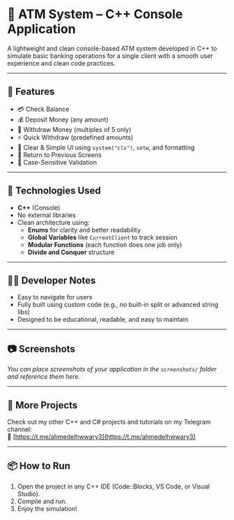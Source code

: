 # 🏧 ATM System – C++ Console Application

A lightweight and clean console-based ATM system developed in C++ to simulate basic banking operations for a single client with a smooth user experience and clean code practices.

---

## 🔧 Features

- 💳 Check Balance
- 💰 Deposit Money (any amount)
- 💸 Withdraw Money (multiples of 5 only)
- ⚡ Quick Withdraw (predefined amounts)
- 🧼 Clear & Simple UI using `system("cls")`, `setw`, and formatting
- 🔁 Return to Previous Screens
- 🧠 Case-Sensitive Validation

---

## 🧱 Technologies Used

- **C++** (Console)
- No external libraries
- Clean architecture using:
  - **Enums** for clarity and better readability
  - **Global Variables** like `CurrentClient` to track session
  - **Modular Functions** (each function does one job only)
  - **Divide and Conquer** structure

---

## 👨‍💻 Developer Notes

- Easy to navigate for users
- Fully built using custom code (e.g., no built-in split or advanced string libs)
- Designed to be educational, readable, and easy to maintain

---

## 📷 Screenshots

_You can place screenshots of your application in the `screenshots/` folder and reference them here._

---

## 📢 More Projects

Check out my other C++ and C# projects and tutorials on my Telegram channel:  
📌 [https://t.me/ahmedelhwwary3](https://t.me/ahmedelhwwary3)

---

## 📦 How to Run

1. Open the project in any C++ IDE (Code::Blocks, VS Code, or Visual Studio).
2. Compile and run.
3. Enjoy the simulation!

